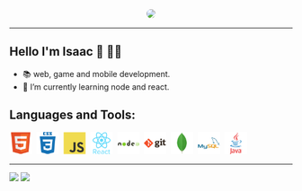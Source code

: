 <div align="center">
  <img width="10%" src="https://media4.giphy.com/media/bGgsc5mWoryfgKBx1u/200w.webp?cid=ecf05e47tfnm0j31izrouu30r5e0yi1bhjxxufipp5uev9az&rid=200w.webp&ct=g" style="border-radius: 50%;"/>
</div>

<hr />

## Hello I'm Isaac 👋 🐱‍💻

- 📚 web, game and mobile development.
- 🌱 I’m currently learning node and react.

## Languages and Tools:

<div>
  <img src="https://github.com/devicons/devicon/blob/master/icons/html5/html5-original.svg" title="HTML5" alt="HTML" width="40" height="40"/>&nbsp;
  <img src="https://github.com/devicons/devicon/blob/master/icons/css3/css3-plain-wordmark.svg"  title="CSS3" alt="CSS" width="40" height="40"/>&nbsp;
  <img src="https://github.com/devicons/devicon/blob/master/icons/javascript/javascript-original.svg" title="Java" alt="Java" width="40" height="40"/>&nbsp;
  <img src="https://github.com/devicons/devicon/blob/master/icons/react/react-original-wordmark.svg" title="React" alt="React" width="40" height="40"/>&nbsp;
  <img src="https://github.com/devicons/devicon/blob/master/icons/nodejs/nodejs-original-wordmark.svg" title="NodeJS" alt="NodeJS" width="40" height="40"/>&nbsp;
  <img src="https://github.com/devicons/devicon/blob/master/icons/git/git-original-wordmark.svg" title="Git" alt="Git" width="40" height="40"/>&nbsp;
  <img src="https://github.com/devicons/devicon/blob/master/icons/mongodb/mongodb-original.svg" title="Mongodb" alt="Mongodb " width="40" height="40"/>&nbsp;
  <img src="https://github.com/devicons/devicon/blob/master/icons/mysql/mysql-original-wordmark.svg" title="MySQL"  alt="MySQL" width="40" height="40"/>&nbsp;
  <img src="https://github.com/devicons/devicon/blob/master/icons/java/java-original-wordmark.svg" title="JavaScript" alt="JavaScript" width="40" height="40"/>&nbsp;
</div>

<hr />
<div>
  <img src="https://github-readme-stats.vercel.app/api/top-langs/?username=IsaacWl&layout=compact"/>
  <img src="https://github-readme-streak-stats.herokuapp.com/?user=IsaacWl" />
</div>

